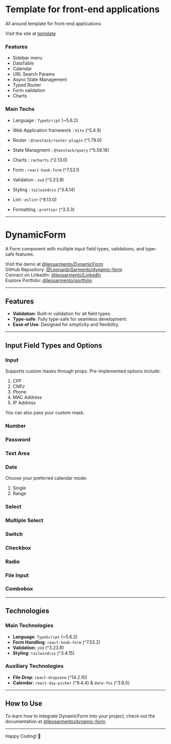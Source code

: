 # Template for front-end applications

All around template for front-end applications

Visit the site at [template](https://template.leosarmento.com)

### Features

- Sidebar menu
- DataTable
- Calendar
- URL Search Params
- Async State Management
- Typed Router
- Form validation
- Charts

### Main Techs

- Language : `TypeScript` (~5.6.2)
- Web Application framework : `Vite` (^5.4.9)
- Router : `@tanstack/router-plugin` (^1.79.0)
- State Managment : `@tanstack/query` (^5.59.16)
- Charts : `recharts` (^2.13.0)
- Form : `react-hook-form` (^7.53.1)
- Validation : `zod` (^3.23.8)
- Styling : `tailwindcss` (^3.4.14)

- Lint : `eslint` (^9.13.0)
- Formatting : `prettier` (^3.3.3)

---

# DynamicForm

A Form component with multiple input field types, validations, and type-safe features.

Visit the demo at [@leosarmento/DynamicForm](https://form.leosarmento.com)  
GitHub Repository: [@LeonardoSarmento/dynamic-form](https://github.com/LeonardoSarmento/dynamic-form)  
Connect on LinkedIn: [@leosarmento/LinkedIn](https://linkedin.com/in/leonardo-araujo-sarmento)  
Explore Portfolio: [@leosarmento/portfolio](https://leosarmento.com)

---

## Features

- **Validation**: Built-in validation for all field types.
- **Type-safe**: Fully type-safe for seamless development.
- **Ease of Use**: Designed for simplicity and flexibility.

---

## Input Field Types and Options

### **Input**

Supports custom masks through props. Pre-implemented options include:

1. CPF
2. CNPJ
3. Phone
4. MAC Address
5. IP Address

You can also pass your custom mask.

### **Number**

### **Password**

### **Text Area**

### **Date**

Choose your preferred calendar mode:

1. Single
2. Range

### **Select**

### **Multiple Select**

### **Switch**

### **Checkbox**

### **Radio**

### **File Input**

### **Combobox**

---

## Technologies

### **Main Technologies**

- **Language**: `TypeScript` (~5.6.2)
- **Form Handling**: `react-hook-form` (^7.53.2)
- **Validation**: `zod` (^3.23.8)
- **Styling**: `tailwindcss` (^3.4.15)

### **Auxiliary Technologies**

- **File Drop**: `react-dropzone` (^14.2.10)
- **Calendar**: `react-day-picker` (^9.4.4) & `date-fns` (^3.6.0)

---

## How to Use

To learn how to integrate DynamicForm into your project, check out the documentation at [@leosarmento/dynamic-form](https://github.com/leosarmento/dynamic-form).

---

Happy Coding! 🎉
